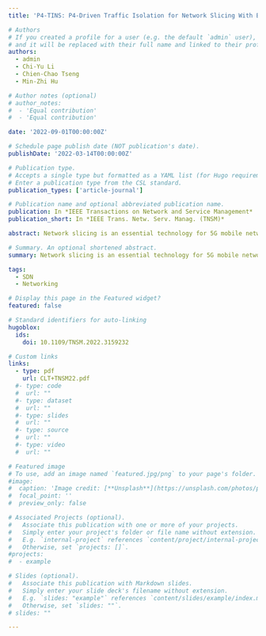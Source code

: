 ```yaml
---
title: 'P4-TINS: P4-Driven Traffic Isolation for Network Slicing With Bandwidth Guarantee and Management'

# Authors
# If you created a profile for a user (e.g. the default `admin` user), write the username (folder name) here
# and it will be replaced with their full name and linked to their profile.
authors:
  - admin
  - Chi-Yu Li
  - Chien-Chao Tseng
  - Min-Zhi Hu

# Author notes (optional)
# author_notes:
#  - 'Equal contribution'
#  - 'Equal contribution'

date: '2022-09-01T00:00:00Z'

# Schedule page publish date (NOT publication's date).
publishDate: '2022-03-14T00:00:00Z'

# Publication type.
# Accepts a single type but formatted as a YAML list (for Hugo requirements).
# Enter a publication type from the CSL standard.
publication_types: ['article-journal']

# Publication name and optional abbreviated publication name.
publication: In *IEEE Transactions on Network and Service Management*
publication_short: In *IEEE Trans. Netw. Serv. Manag. (TNSM)*

abstract: Network slicing is an essential technology for 5G mobile networks. It partitions network resource logically into multiple isolated slices, each of which can satisfy a suite of network requirements for one specific service. However, it cannot be fulfilled by the current SDN (Software-Defined Networks), since the conventional SDN data-plane technology, OpenFlow, is not flexible enough to offer fine-grained network resource control or queue/packet scheduling. It leads to many research studies developing corresponding solutions on programmable switches. In this work, we focus on the support of the bandwidth guarantee and management for network slices. Although several studies with the similar goal have been proposed, they do not consider interference among different flow types or use the built-in meter for easy deployment on COTS (Commercial Off-The-Shelf) P4 switches. To this end, we first conduct a case study to examine the interference cases. We then propose a solution, designated as P4-TINS (P4-driven Traffic Isolation for Network Slicing), to resolve the interference by isolating different types of traffic flows in priority queues and set the P4 switch’s bucket size based on the time granularity of its bandwidth management operation. It cannot only ensure the guaranteed bandwidth for each slice but also enable coexistent slices to fairly share residual bandwidth. We have confirmed its effectiveness experimentally based on our prototype over an ONOS (Open Network Operating System) controller and a COTS P4 switch.

# Summary. An optional shortened abstract.
summary: Network slicing is an essential technology for 5G mobile networks. It partitions network resource logically into multiple isolated slices, each of which can satisfy a suite of network requirements for one specific service. However, it cannot be fulfilled by the current SDN. We then propose a solution, designated as P4-TINS (P4-driven Traffic Isolation for Network Slicing).

tags:
  - SDN
  - Networking

# Display this page in the Featured widget?
featured: false

# Standard identifiers for auto-linking
hugoblox:
  ids:
    doi: 10.1109/TNSM.2022.3159232

# Custom links
links:
  - type: pdf
    url: CLT+TNSM22.pdf
  #- type: code
  #  url: ""
  #- type: dataset
  #  url: ""
  #- type: slides
  #  url: ""
  #- type: source
  #  url: ""
  #- type: video
  #  url: ""

# Featured image
# To use, add an image named `featured.jpg/png` to your page's folder.
#image:
#  caption: 'Image credit: [**Unsplash**](https://unsplash.com/photos/pLCdAaMFLTE)'
#  focal_point: ''
#  preview_only: false

# Associated Projects (optional).
#   Associate this publication with one or more of your projects.
#   Simply enter your project's folder or file name without extension.
#   E.g. `internal-project` references `content/project/internal-project/index.md`.
#   Otherwise, set `projects: []`.
#projects:
#  - example

# Slides (optional).
#   Associate this publication with Markdown slides.
#   Simply enter your slide deck's filename without extension.
#   E.g. `slides: "example"` references `content/slides/example/index.md`.
#   Otherwise, set `slides: ""`.
# slides: ""

---
```

<!--
> [!NOTE]
> Click the _Cite_ button above to demo the feature to enable visitors to import publication metadata into their reference management software.

> [!NOTE]
> Create your slides in Markdown - click the _Slides_ button to check out the example.

Add the publication's **full text** or **supplementary notes** here. You can use rich formatting such as including [code, math, and images](https://docs.hugoblox.com/content/writing-markdown-latex/).
-->
